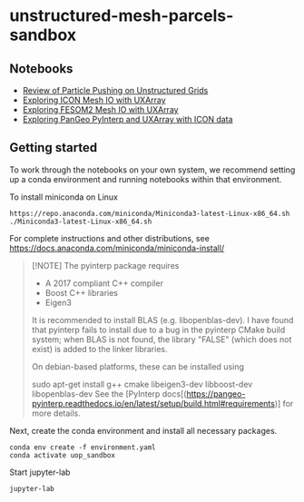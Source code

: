 # unstructured-mesh-parcels-sandbox

## Notebooks

* [Review of Particle Pushing on Unstructured Grids](./notebooks/Particle-pushing.ipynb)
* [Exploring ICON Mesh IO with UXArray](./notebooks/UXArray-ICON2.ipynb)
* [Exploring FESOM2 Mesh IO with UXArray](./notebooks/UXArray-FESOM2.ipynb)
* [Exploring PanGeo PyInterp and UXArray with ICON data](./notebooks/PanGeo-PyInterp-ICON.ipynb)

## Getting started
To work through the notebooks on your own system, we recommend setting up a conda environment and running notebooks within that environment.

To install miniconda on Linux

```
https://repo.anaconda.com/miniconda/Miniconda3-latest-Linux-x86_64.sh
./Miniconda3-latest-Linux-x86_64.sh
```

For complete instructions and other distributions, see https://docs.anaconda.com/miniconda/miniconda-install/

> [!NOTE] The pyinterp package requires
> 
> * A 2017 compliant C++ compiler
> * Boost C++ libraries
> * Eigen3
> 
> It is recommended to install BLAS (e.g. libopenblas-dev). I have found that pyinterp fails to install due to a bug in the pyinterp CMake build system; when BLAS is not found, the library "FALSE" (which does not exist) is added to the linker libraries. 
> 
> On debian-based platforms, these can be installed using
> 
> sudo apt-get install g++ cmake libeigen3-dev libboost-dev libopenblas-dev
> See the [PyInterp docs[(https://pangeo-pyinterp.readthedocs.io/en/latest/setup/build.html#requirements)] for more details.


Next, create the conda environment and install all necessary packages.


```
conda env create -f environment.yaml
conda activate uop_sandbox
```

Start jupyter-lab
```
jupyter-lab
```

